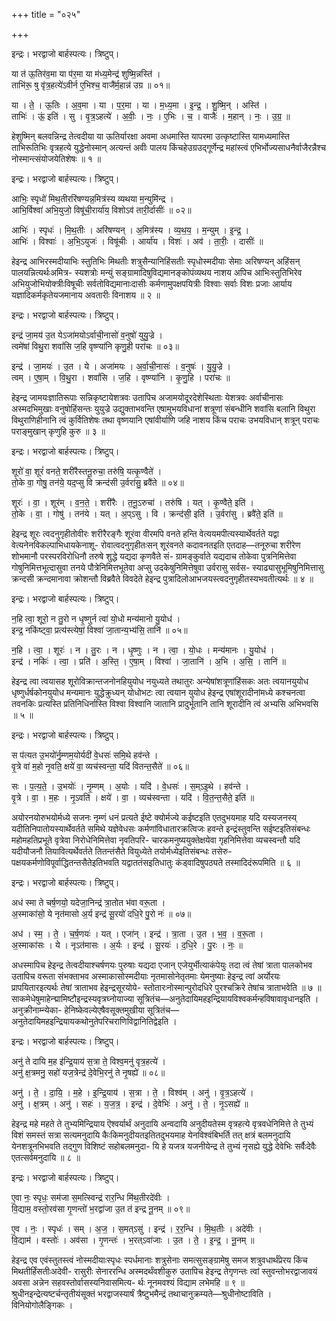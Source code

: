 +++
title = "०२५"

+++


इन्द्रः। भरद्वाजो बार्हस्पत्यः। त्रिष्टुप्।

या त॑ ऊ॒तिर॑व॒मा या प॑र॒मा या म॑ध्य॒मेन्द्र॑ शुष्मि॒न्नस्ति॑ ।  
ताभि॑रू॒ षु वृ॑त्र॒हत्ये॑ऽवीर्न ए॒भिश्च॒ वाजै॑र्म॒हान्न॑ उग्र ॥ ०१॥

या । ते॒ । ऊ॒तिः । अ॒व॒मा । या । प॒र॒मा । या । म॒ध्य॒मा । इ॒न्द्र॒ । शु॒ष्मि॒न् । अस्ति॑ ।  
ताभिः॑ । ऊं॒ इति॑ । सु । वृ॒त्र॒ऽहत्ये॑ । अ॒वीः॒ । नः॒ । ए॒भिः । च॒ । वाजैः॑ । म॒हान् । नः॒ । उ॒ग्र॒ ॥

हेशुष्मिन् बलवन्निन्द्र तेत्वदीया या ऊतिर्यारक्षा अवमा अधमास्ति यापरमा उत्कृष्टास्ति यामध्यमास्ति ताभिरूतिभिः वृत्रहत्ये युद्धेनोस्मान् अत्यन्तं अवीः पालय किंचहेउग्रउद्गूर्णेन्द्र महांस्त्वं एभिर्भोज्यसाधनैर्वाजैरन्नैश्च नोस्मान्त्संयोजयेतिशेषः ॥ १ ॥

इन्द्रः। भरद्वाजो बार्हस्पत्यः। त्रिष्टुप्।

आभिः॒ स्पृधो॑ मिथ॒तीररि॑षण्यन्न॒मित्र॑स्य व्यथया म॒न्युमि॑न्द्र ।  
आभि॒र्विश्वा॑ अभि॒युजो॒ विषू॑ची॒रार्या॑य॒ विशोऽव॑ तारी॒र्दासीः॑ ॥ ०२॥

आभिः॑ । स्पृधः॑ । मि॒थ॒तीः । अरि॑षण्यन् । अ॒मित्र॑स्य । व्य॒थ॒य॒ । म॒न्युम् । इ॒न्द्र॒ ।  
आभिः॑ । विश्वाः॑ । अ॒भि॒ऽयुजः॑ । विषू॑चीः । आर्या॑य । विशः॑ । अव॑ । ता॒रीः॒ । दासीः॑ ॥

हेइन्द्र आभिरस्मदीयाभिः स्तुतिभिः मिथतीः शत्रुसैन्यानिहिंसतीः स्पृधोस्मदीयाः सेमाः अरिषण्यन् अहिंसन् पालयन्नित्यर्थःअमित्र- स्यशत्रोः मन्युं सङ्ग्रामादिषुविद्यमानङ्कोपंव्यथय नाशय अपिच आभिःस्तुतिभिरेव अभियुजोभियोक्त्रीःविषूचीः सर्वतोविद्यमानाःदासीः कर्मणामुपक्षपयित्रीः विश्वाः सर्वाः विशः प्रजाः आर्याय यज्ञादिकर्मकृतेयजमानाय अवतारीः विनाशय ॥ २ ॥

इन्द्रः। भरद्वाजो बार्हस्पत्यः। त्रिष्टुप्।

इन्द्र॑ जा॒मय॑ उ॒त येऽजा॑मयोऽर्वाची॒नासो॑ व॒नुषो॑ युयु॒ज्रे ।  
त्वमे॑षां विथु॒रा शवां॑सि ज॒हि वृष्ण्या॑नि कृणु॒ही परा॑चः ॥ ०३॥

इन्द्र॑ । जा॒मयः॑ । उ॒त । ये । अजा॑मयः । अ॒र्वा॒ची॒नासः॑ । व॒नुषः॑ । यु॒यु॒ज्रे ।  
त्वम् । ए॒षा॒म् । वि॒थु॒रा । शवां॑सि । ज॒हि । वृष्ण्या॑नि । कृ॒णु॒हि । परा॑चः ॥

हेइन्द्र जामयःज्ञातिरूपाः सन्निकृष्टायेशत्रवः उतापिच अजामयोदूरदेशेस्थिताः येशत्रवः अर्वाचीनासः अस्मदभिमुखाः वनुषोहिंसन्तः युयुज्रे उद्युक्ताभवन्ति एषामुभयविधानां शत्रूणां संबन्धीनि शवांसि बलानि विथुरा विथुराणिहीनानि त्वं कुर्वितिशेषः तथा वृष्णयानि एषांवीर्याणि जहि नाशय किंच पराचः उभयविधान् शत्रून् पराचः पराङ्मुखान् कृणुहि कुरु ॥ ३ ॥

इन्द्रः। भरद्वाजो बार्हस्पत्यः। त्रिष्टुप्।

शूरो॑ वा॒ शूरं॑ वनते॒ शरी॑रैस्तनू॒रुचा॒ तरु॑षि॒ यत्कृ॒ण्वैते॑ ।  
तो॒के वा॒ गोषु॒ तन॑ये॒ यद॒प्सु वि क्रन्द॑सी उ॒र्वरा॑सु॒ ब्रवै॑ते ॥ ०४॥

शूरः॑ । वा॒ । शूर॑म् । व॒न॒ते॒ । शरी॑रैः । त॒नू॒ऽरुचा॑ । तरु॑षि । यत् । कृ॒ण्वैते॒ इति॑ ।  
तो॒के । वा॒ । गोषु॑ । तन॑ये । यत् । अ॒प्ऽसु । वि । क्रन्द॑सी॒ इति॑ । उ॒र्वरा॑सु । ब्रवै॑ते॒ इति॑ ॥

हेइन्द्र शूरः त्वदनुगृहीतोवीरः शरीरैरङ्गैः शूरंवा वीरमपि वनते हन्ति वेत्ययमपीत्यस्यार्थेवर्तते यद्वा वेत्यनेनविकल्पाभिधायकेनाशू- रोवात्वदनुगृहीतःसन् शूरंवनते कदावनतइति एतदाह—तनूरुचा शरीरेण शोभमानौ परस्परविरोधिनौ तरुषे शुद्धे यद्यदा कृणवैते सं- ग्रामङ्कुर्वाते यद्यदाच तोकेवा पुत्रनिमित्तेवा गोषुनिमित्तभूत्दासुवा तनये पौत्रेनिमित्तभूतेवा अप्सु उदकेषुनिमित्तेषुवा उर्वरासु सर्वस- स्याढ्यासुभूमिषुनिमित्तासु क्रन्दसी क्रन्दमानावा क्रोशन्तौ विब्रवैते विवदेते हेइन्द्र पुत्रादिलोआभजयस्त्वदनुगृहीतस्यभवतीत्यर्थः ॥ ४ ॥

इन्द्रः। भरद्वाजो बार्हस्पत्यः। त्रिष्टुप्।

न॒हि त्वा॒ शूरो॒ न तु॒रो न धृ॒ष्णुर्न त्वा॑ यो॒धो मन्य॑मानो यु॒योध॑ ।  
इन्द्र॒ नकि॑ष्ट्वा॒ प्रत्य॑स्त्येषां॒ विश्वा॑ जा॒तान्य॒भ्य॑सि॒ तानि॑ ॥ ०५॥

न॒हि । त्वा॒ । शूरः॑ । न । तु॒रः । न । धृ॒ष्णुः । न । त्वा॒ । यो॒धः । मन्य॑मानः । यु॒योध॑ ।  
इन्द्र॑ । नकिः॑ । त्वा॒ । प्रति॑ । अ॒स्ति॒ । ए॒षा॒म् । विश्वा॑ । जा॒तानि॑ । अ॒भि । अ॒सि॒ । तानि॑ ॥

हेइन्द्र त्वा त्वयासह शूरोविक्रान्तजनोनहियुयोध नयुध्यते तथातुरः अन्येषांशत्रूणांहिंसकः अतः त्वयानयुयोध धृष्णुर्धर्षकोनयुयोध मन्यमानः युद्धेक्रुध्यन् योधोभटः त्वा त्वयान युयोध हेइन्द्र एषांशूरादीनांमध्ये कश्चनत्वा तवनकिः प्रत्यस्ति प्रतिनिधिर्नास्ति विश्वा विश्वानि जातानि प्रादुर्भूतानि तानि शूरादीनि त्वं अभ्यसि अभिभवसि ॥ ५ ॥

इन्द्रः। भरद्वाजो बार्हस्पत्यः। त्रिष्टुप्।

स प॑त्यत उ॒भयो॑र्नृ॒म्णम॒योर्यदी॑ वे॒धसः॑ समि॒थे हव॑न्ते ।  
वृ॒त्रे वा॑ म॒हो नृ॒वति॒ क्षये॑ वा॒ व्यच॑स्वन्ता॒ यदि॑ वितन्त॒सैते॑ ॥ ०६॥

सः । प॒त्य॒ते॒ । उ॒भयोः॑ । नृ॒म्णम् । अ॒योः । यदि॑ । वे॒धसः॑ । स॒म्ऽइ॒थे । हव॑न्ते ।  
वृ॒त्रे । वा॒ । म॒हः । नृ॒ऽवति॑ । क्षये॑ । वा॒ । व्यच॑स्वन्ता । यदि॑ । वि॒त॒न्त॒सैते॒ इति॑ ॥

अयोरनयोरुभयोर्मध्ये सजनः नृम्णं धनं प्रत्यते ईष्टे क्योर्मज्ये कईष्टइति एतदुभयमाह यदि यस्यजनस्य् यदीतिनिपातोयस्यार्थेवर्तते समिथे यज्ञेवेधसः कर्मणांविधातारक्रत्विजः हवन्ते इन्द्रंस्तुवन्ति सईष्टइतिसंबन्धः महोमहतिप्रभूते वृत्रेवा निरोधेनिमित्तेवा नृवतिपरि- चारकमनुष्ययुक्तेक्षयेवा गृहनिमित्तेवा व्यचस्वन्तौ यदि यदीयौजनौ तियावित्यर्थेवर्तते तितन्तंसैते वियुध्येते तयोर्मध्येइतिसंबन्धः तसेरु- पक्षयकर्मणोविपूर्वाद्धितन्तसैतेइतिभवति यद्वाततंसइतिधातुः कंड्वादिषुपठ्यते तस्मादिदंरूपमिति ॥ ६ ॥

इन्द्रः। भरद्वाजो बार्हस्पत्यः। त्रिष्टुप्।

अध॑ स्मा ते चर्ष॒णयो॒ यदेजा॒निन्द्र॑ त्रा॒तोत भ॑वा वरू॒ता ।  
अ॒स्माका॑सो॒ ये नृत॑मासो अ॒र्य इन्द्र॑ सू॒रयो॑ दधि॒रे पु॒रो नः॑ ॥ ०७॥

अध॑ । स्म॒ । ते॒ । च॒र्ष॒णयः॑ । यत् । एजा॑न् । इन्द्र॑ । त्रा॒ता । उ॒त । भ॒व॒ । व॒रू॒ता ।  
अ॒स्माका॑सः । ये । नृऽत॑मासः । अ॒र्यः । इन्द्र॑ । सू॒रयः॑ । द॒धि॒रे । पु॒रः । नः॒ ॥

अधस्मापिच हेइन्द्र तेत्वदीयाश्चर्षणयः पुरुषाः यद्यदा एजान् एजेयुर्भीत्याकंपेयुः तदा त्वं तेषां त्राता पालकोभव उतापिच वरूता संभक्ताभव अस्माकासोस्मदीयाः नृतमासोनेतृतमाः येमनुष्याः हेइन्द्र त्वां अर्योरयः प्रापयितारइत्यर्थः तेषां त्राताभव हेइन्द्रसूरयोये- स्तोतारःनोस्मान्पुरोदधिरे पुरश्चक्रिरे तेषांच त्राताभवेति ॥ ७ ॥ साकमेधेषुमाहेन्द्मामिष्टौइन्द्रस्यवृत्रघ्नोयाज्या सूत्रितंच—अनुतेदायिमहइन्द्रियायविश्वकर्मन्हविषावावृधानइति । अनुक्रीनाम्न्येका- हेनिष्केवल्येएषैवसूक्तमुखीया सूत्रितंच—अनुतेदायिमहइन्द्रियायकथोनुतेपरिचराणिविद्वानितिद्वेइति ।

इन्द्रः। भरद्वाजो बार्हस्पत्यः। त्रिष्टुप्।

अनु॑ ते दायि म॒ह इ॑न्द्रि॒याय॑ स॒त्रा ते॒ विश्व॒मनु॑ वृत्र॒हत्ये॑ ।  
अनु॑ क्ष॒त्रमनु॒ सहो॑ यज॒त्रेन्द्र॑ दे॒वेभि॒रनु॑ ते नृ॒षह्ये॑ ॥ ०८॥

अनु॑ । ते॒ । दा॒यि॒ । म॒हे । इ॒न्द्रि॒याय॑ । स॒त्रा । ते॒ । विश्व॑म् । अनु॑ । वृ॒त्र॒ऽहत्ये॑ ।  
अनु॑ । क्ष॒त्रम् । अनु॑ । सहः॑ । य॒ज॒त्र॒ । इन्द्र॑ । दे॒वेभिः॑ । अनु॑ । ते॒ । नृ॒ऽसह्ये॑ ॥

हेइन्द्र महे महते ते तुभ्यमिन्द्रियाय ऎश्वर्यार्थं अनुदायि अन्वदायि अनुदीयतेस्म वृत्रहत्ये वृत्रवधेनिमित्ते ते तुभ्यं विशं समस्तं सत्रा सत्यमनुदायि कैःकिमनुदीयतइतितदुभयमाह येनविश्वंबिभर्ति तत् क्षत्रं बलमनुदायि येनशत्रूनभिभवति तद्गुण विशिष्टं सहोबलमनुदा- यि हे यजत्र यजनीयेन्द्र ते तुभ्यं नृसह्ये युद्धे देवेभिः सर्वैःदेवैः एतत्सर्वमनुदायि ॥ ८ ॥

इन्द्रः। भरद्वाजो बार्हस्पत्यः। त्रिष्टुप्।

ए॒वा नः॒ स्पृधः॒ सम॑जा स॒मत्स्विन्द्र॑ रार॒न्धि मि॑थ॒तीरदे॑वीः ।  
वि॒द्याम॒ वस्तो॒रव॑सा गृ॒णन्तो॑ भ॒रद्वा॑जा उ॒त त॑ इन्द्र नू॒नम् ॥ ०९॥

ए॒व । नः॒ । स्पृधः॑ । सम् । अ॒ज॒ । स॒मत्ऽसु॑ । इन्द्र॑ । र॒र॒न्धि । मि॒थ॒तीः । अदे॑वीः ।  
वि॒द्याम॑ । वस्तोः॑ । अव॑सा । गृ॒णन्तः॑ । भ॒रत्ऽवा॑जाः । उ॒त । ते॒ । इ॒न्द्र॒ । नू॒नम् ॥

हेइन्द्र एव एवंस्तुतस्त्वं नोस्मदीयाःस्पृधः स्पर्धमानाः शत्रुसेनाः समत्सुसङ्ग्रामेषु समज शत्रुवधार्थंप्रेरय किंच मिथतीर्हिंसतीःअदेवी- रासुरीः सेनाररन्धि अस्मदर्थंवशीकुरु उतापिच हेइन्द्र तेगृणन्तः त्वां स्तुवन्तोभरद्वाजावयं अवसा अन्नेन सहवस्तोर्वासस्यनिवासमित्य- र्थः नूनमवश्यं विद्याम लभेमहि ॥ ९ ॥श्रुधीनइन्द्रेत्यष्टर्चन्तृतीयंसूक्तं भरद्वाजस्यार्षं त्रैष्टुभमैन्द्रं तथाचानुक्रम्यते—श्रुधीनोष्टाविति । विनियोगोलैङ्गिकः ।